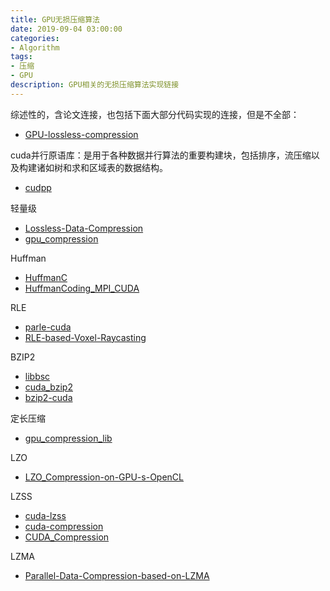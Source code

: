 ```yaml
---
title: GPU无损压缩算法
date: 2019-09-04 03:00:00
categories:
- Algorithm
tags:
- 压缩
- GPU
description: GPU相关的无损压缩算法实现链接
---
```



综述性的，含论文连接，也包括下面大部分代码实现的连接，但是不全部：

* [GPU-lossless-compression](https://github.com/dingwentao/GPU-lossless-compression)

cuda并行原语库：是用于各种数据并行算法的重要构建块，包括排序，流压缩以及构建诸如树和求和区域表的数据结构。

* [cudpp](https://github.com/cudpp/cudpp)

轻量级

* [Lossless-Data-Compression](https://github.com/PushpamChoudhury/Lossless-Data-Compression)
* [gpu_compression](https://github.com/rjsikarwar/gpu_compression)

Huffman

* [HuffmanC](https://github.com/rengenesio/HuffmanC)
* [HuffmanCoding_MPI_CUDA](https://github.com/smadhiv/HuffmanCoding_MPI_CUDA)

RLE

* [parle-cuda](https://github.com/Erkaman/parle-cuda)
* [RLE-based-Voxel-Raycasting](https://github.com/sp4cerat/RLE-based-Voxel-Raycasting)

BZIP2

* [libbsc](https://github.com/IlyaGrebnov/libbsc)
* [cuda_bzip2](https://github.com/aditya12agd5/cuda_bzip2)
* [bzip2-cuda](https://github.com/bzip2-cuda/bzip2-cuda)

定长压缩

* [gpu_compression_lib](https://github.com/incorux/gpu_compression_lib)

LZO

* [LZO_Compression-on-GPU-s-OpenCL](https://github.com/NikethBoReddy/LZO_Compression-on-GPU-s-OpenCL)

LZSS

* [cuda-lzss](https://github.com/abshkbh/cuda-lzss)
* [cuda-compression](https://github.com/yarenty/cuda-compression)
* [CUDA_Compression](https://github.com/adnanozsoy/CUDA_Compression)

LZMA

* [Parallel-Data-Compression-based-on-LZMA](https://github.com/tkonduri/Parallel-Data-Compression-based-on-LZMA)



